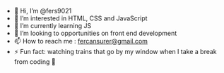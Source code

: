 - 👋 Hi, I’m @fers9021
- 👀 I’m interested in HTML, CSS and JavaScript
- 🌱 I’m currently learning JS
- 💞️ I’m looking to opportunities on front end development
- 📫 How to reach me : fercansurer@gmail.com 
- ⚡ Fun fact: watching trains that go by my window when I take a break from coding 👀

<!---
fers9021/fers9021 is a ✨ special ✨ repository because its `README.md` (this file) appears on your GitHub profile.
You can click the Preview link to take a look at your changes.
--->
